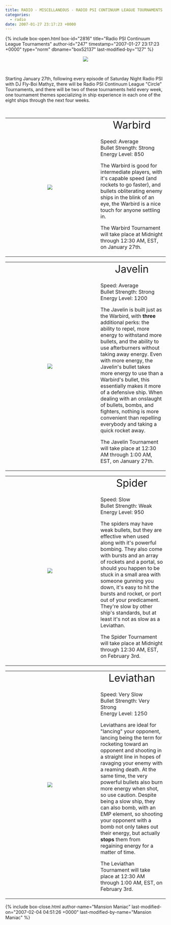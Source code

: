 ```yaml
---
title: RADIO - MISCELLANEOUS - RADIO PSI CONTINUUM LEAGUE TOURNAMENTS
categories:
  - radio
date: 2007-01-27 23:17:23 +0000
---
```

{% include box-open.html box-id="2816" title="Radio PSI Continuum League Tournaments" author-id="247" timestamp="2007-01-27 23:17:23 +0000" type="norm" dbname="box52137" last-modified-by="127" %}
<P><DIV ALIGN="center"><img src="http - //starmen.net/radio/images/continuum.png" /></DIV></P><br />

<p>
Starting January 27th, following every episode of Saturday Night Radio PSI with DJ Fly-Boi Mathyz, there will be Radio PSI Continuum League "Circle" Tournaments, and there will be two of these tournaments held every week, one tournament themes specializing in ship experience in each one of the eight ships through the next four weeks.
</p><br />

<table>
<p align="center" valign="middle"><td rowspan="2" align="center" width="275, *">
<img style="margin-right: 12px" src="http - //starmen.net/radio/images/warbird.png" />
</td>

<td align="center">
<font size="6">Warbird</font>
</td>

<tr>
<td>
<p>
Speed: Average<br />
Bullet Strength: Strong<br />
Energy Level: 850
</p>

<p>
The Warbird is good for intermediate players, with it's capable speed (and rockets to go faster), and bullets obliterating enemy ships in the blink of an eye, the Warbird is a nice touch for anyone settling in.
</p>

<p>
The Warbird Tournament will take place at Midnight through 12:30 AM, EST, on January 27th.
</p>

</td>
</tr>
</p></table>

<table>
<p align="center" valign="middle"><td rowspan="2" align="center" width="275, *">
<img style="margin-right: 12px" src="http - //starmen.net/radio/images/javelin.png" />
</td>

<td align="center">
<font size="6">Javelin</font>
</td>

<tr>
<td>
<p>
Speed: Average<br />
Bullet Strength: Strong<br />
Energy Level: 1200
</p>

<p>
The Javelin is built just as the Warbird, with <b>three</b> additional perks: the ability to repel, more energy to withstand more bullets, and the ability to use afterburners without taking away energy.  Even with more energy, the Javelin's bullet takes more energy to use than a Warbird's bullet, this essentially makes it more of a defensive ship.  When dealing with an onslaught of bullets, bombs, and fighters, nothing is more convenient than repelling everybody and taking a quick rocket away.
</p>

<p>
The Javelin Tournament will take place at 12:30 AM through 1:00 AM, EST, on January 27th.
</p>

</td>
</tr>
</p></table>

<table>
<p align="center" valign="middle"><td rowspan="2" align="center" width="275, *">
<img style="margin-right: 12px" src="http - //starmen.net/radio/images/spider.png" />
</td>

<td align="center">
<font size="6">Spider</font>
</td>

<tr>
<td>
<p>
Speed: Slow<br />
Bullet Strength: Weak<br />
Energy Level: 950
</p>

<p>
The spiders may have weak bullets, but they are effective when used along with it's powerful bombing.  They also come with bursts and an array of rockets and a portal, so should you happen to be stuck in a small area with someone gunning you down, it's easy to hit the bursts and rocket, or port out of your predicament.  They're slow by other ship's standards, but at least it's not as slow as a Leviathan.
</p>

<p>
The Spider Tournament will take place at Midnight through 12:30 AM, EST, on February 3rd.
</p>

</td>
</tr>
</p></table>

<table>
<p align="center" valign="middle"><td rowspan="2" align="center" width="275, *">
<img style="margin-right: 12px" src="http - //starmen.net/radio/images/javelin.png" />
</td>

<td align="center">
<font size="6">Leviathan</font>
</td>

<tr>
<td>
<p>
Speed: Very Slow<br />
Bullet Strength: Very Strong<br />
Energy Level: 1250
</p>

<p>
Leviathans are ideal for "lancing" your opponent, lancing being the term for rocketing toward an opponent and shooting in a straight line in hopes of ravaging your enemy with a reaming death.  At the same time, the very powerful bullets also burn more energy when shot, so use caution.  Despite being a slow ship, they can also bomb, with an EMP element, so shooting your opponent with a bomb not only takes out their energy, but actually <B>stops</B> them from regaining energy for a matter of time.
</p>

<p>
The Leviathan Tournament will take place at 12:30 AM through 1:00 AM, EST, on February 3rd.
</p>

</td>
</tr>
</p></table>
{% include box-close.html author-name="Mansion Maniac" last-modified-on="2007-02-04 04:51:26 +0000" last-modified-by-name="Mansion Maniac" %}
